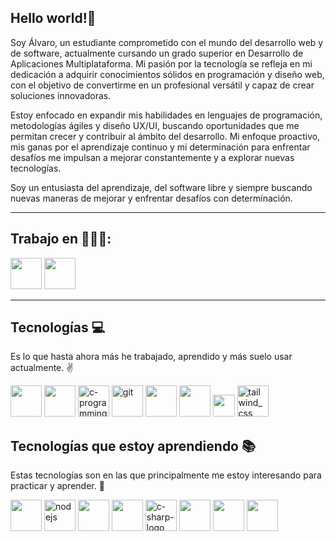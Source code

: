 ## Hello world!👋

  <p>
    Soy Álvaro, un estudiante comprometido con el mundo del desarrollo web y de software, actualmente cursando un grado superior en Desarrollo de Aplicaciones Multiplataforma. Mi pasión por la tecnología se refleja en mi dedicación a adquirir conocimientos sólidos en programación y diseño web, con el objetivo de convertirme en un profesional versátil y capaz de crear soluciones innovadoras.

  Estoy enfocado en expandir mis habilidades en lenguajes de programación, metodologías ágiles y diseño UX/UI, buscando oportunidades que me permitan crecer y contribuir al ámbito del desarrollo. Mi enfoque proactivo, mis ganas por el aprendizaje continuo y mi determinación para enfrentar desafíos me impulsan a mejorar constantemente y a explorar nuevas tecnologías.

  Soy un entusiasta del aprendizaje, del software libre y siempre buscando nuevas maneras de mejorar y enfrentar desafíos con determinación.
  </p>

<hr>

## Trabajo en 🧑🏻‍💻:
<p>
  <img src="https://img.icons8.com/?size=100&id=M8ngjhax4yDv&format=png&color=22C3E6" width="50"/>
  <img src="https://cdn.jsdelivr.net/gh/devicons/devicon/icons/linux/linux-original.svg" width="50""  />
</p>

<hr>

## Tecnologías 💻

Es lo que hasta ahora más he trabajado, aprendido y más suelo usar actualmente. ✌️


<p>
  <img src="https://github.com/alvaroofernaandez/alvaroofernaandez/assets/145365209/76989c81-8c8c-499a-95b0-0dac5fc12ac2" width="50">
  <img src="https://github.com/alvaroofernaandez/alvaroofernaandez/assets/145365209/e9d48102-cfd0-4f62-886a-c752b728258c" width="50">
  <img width="50" src="https://img.icons8.com/color/48/c-programming.png" alt="c-programming"/>
  <img width="50" src="https://img.icons8.com/color/48/git.png" alt="git"/>
  <img src="https://github.com/alvaroofernaandez/alvaroofernaandez/assets/145365209/d126f766-789c-41b2-ac1d-e58c409e4811" width="50">
  <img src="https://github.com/alvaroofernaandez/alvaroofernaandez/assets/145365209/422f5509-3da0-4741-b1bb-3cefad36e000" width="50">
  <img width="35" src="https://astro.build/assets/press/astro-icon-light-gradient.png"/>
  <img width="50" margin="3" src="https://img.icons8.com/color/48/tailwind_css.png" alt="tailwind_css"/>
  

## Tecnologías que estoy aprendiendo 📚

Estas tecnologías son en las que principalmente me estoy interesando para practicar y aprender. 🧐
<br>
<p>
<img src="https://github.com/alvaroofernaandez/alvaroofernaandez/assets/145365209/0a191a72-eb62-486f-9aaa-980926bf2e46" width="50">
<img width="50" src="https://img.icons8.com/color/48/nodejs.png" alt="nodejs"/>
<img src="https://github.com/alvaroofernaandez/alvaroofernaandez/assets/145365209/7dbe565f-92c6-4aca-a801-1d3363a67aeb" width="50">
<img src="https://img.icons8.com/?size=100&id=wpZmKzk11AzJ&format=png&color=000000" width="50">
<img width="50" src="https://img.icons8.com/color/48/c-sharp-logo.png" alt="c-sharp-logo"/>
<img src="https://github.com/alvaroofernaandez/alvaroofernaandez/assets/145365209/7c2fe96a-23bd-48c3-9839-69013717896f" width="50">
<img src="https://img.icons8.com/?size=100&id=90519&format=png&color=000000" width="50">
<img src="https://img.icons8.com/?size=100&id=qV-JzWYl9dzP&format=png&color=000000" width="50">
</p>


